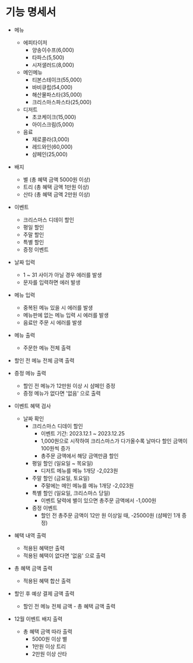 # 기능 명세서

- 메뉴
    - 에피타이저
        - 양송이수프(6,000)
        - 타파스(5,500)
        - 시저샐러드(8,000)
    - 메인메뉴
        - 티본스테이크(55,000)
        - 바비큐립(54,000)
        - 해산물파스타(35,000)
        - 크리스마스파스타(25,000)
    - 디저트
        - 초코케이크(15,000)
        - 아이스크림(5,000)
    - 음료
        - 제로콜라(3,000)
        - 레드와인(60,000)
        - 샴페인(25,000)


- 배지
    - 별 (총 혜택 금액 5000원 이상)
    - 트리 (총 혜택 금액 1만원 이상)
    - 산타 (총 혜택 금액 2만원 이상)


- 이벤트
    - 크리스마스 디데이 할인
    - 평일 할인
    - 주말 할인
    - 특별 할인
    - 증정 이벤트


- 날짜 입력
    - 1 ~ 31 사이가 아닐 경우 에러를 발생
    - 문자를 입력하면 에러 발생


- 메뉴 입력
    - 중복된 메뉴 있을 시 에러를 발생
    - 메뉴판에 없는 메뉴 입력 시 에러를 발생
    - 음료만 주문 시 에러를 발생


- 메뉴 출력
    - 주문한 메뉴 전체 출력


- 할인 전 메뉴 전체 금액 출력


- 증정 메뉴 출력
    - 할인 전 메뉴가 12만원 이상 시 샴페인 증정
    - 증정 메뉴가 없다면 '없음' 으로 출력


- 이벤트 혜택 검사
    - 날짜 확인
        - 크리스마스 디데이 할인
            - 이벤트 기간: 2023.12.1 ~ 2023.12.25
            - 1,000원으로 시작하여 크리스마스가 다가올수록 날마다 할인 금액이 100원씩 증가
            - 총주문 금액에서 해당 금액만큼 할인
        - 평일 할인 (일요일 ~ 목요일)
            - 디저트 메뉴를 메뉴 1개당 -2,023원
        - 주말 할인 (금요일, 토요일)
            - 주말에는 메인 메뉴를 메뉴 1개당 -2,023원
        - 특별 할인 (일요일, 크리스마스 당일)
            - 이벤트 달력에 별이 있으면 총주문 금액에서 -1,000원
        - 증정 이벤트
            - 할인 전 총주문 금액이 12만 원 이상일 때, -25000원 (샴페인 1개 증정)


- 혜택 내역 출력
    - 적용된 혜택만 출력
    - 적용된 혜택이 없다면 '없음' 으로 출력


- 총 혜택 금액 출력
    - 적용된 혜택 합산 출력


- 할인 후 예상 결제 금액 출력
    - 할인 전 메뉴 전체 금액 - 총 혜택 금액 출력


- 12월 이벤트 배지 출력
    - 총 혜택 금액 따라 출력
        - 5000원 이상 별
        - 1만원 이상 트리
        - 2만원 이상 산타